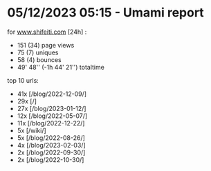 # 05/12/2023 05:15 - Umami report
for www.shifeiti.com [24h] :

 - 151 (34) page views
 - 75 (7) uniques
 - 58 (4) bounces
 - 49' 48'' (-1h 44' 21'') totaltime


top 10 urls:
 - 41x [/blog/2022-12-09/]
 - 29x [/]
 - 27x [/blog/2023-01-12/]
 - 12x [/blog/2022-05-07/]
 - 11x [/blog/2022-12-22/]
 - 5x [/wiki/]
 - 5x [/blog/2022-08-26/]
 - 4x [/blog/2023-02-03/]
 - 2x [/blog/2022-09-30/]
 - 2x [/blog/2022-10-30/]


